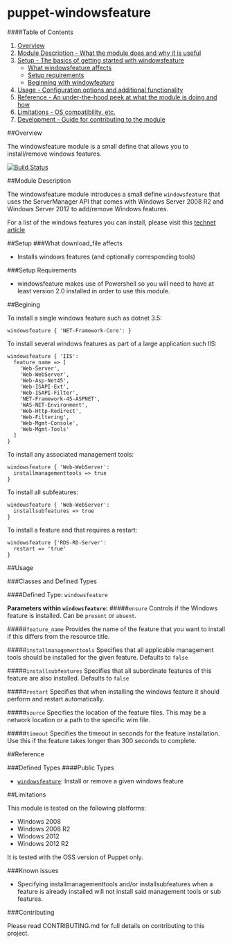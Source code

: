 # puppet-windowsfeature

####Table of Contents

1. [Overview](#overview)
2. [Module Description - What the module does and why it is useful](#module-description)
3. [Setup - The basics of getting started with windowsfeature](#setup)
    * [What windowsfeature affects](#what-windowsfeature-affects)
    * [Setup requirements](#setup-requirements)
    * [Beginning with windowfeature](#beginning-with-windowsfeature)
4. [Usage - Configuration options and additional functionality](#usage)
5. [Reference - An under-the-hood peek at what the module is doing and how](#reference)
5. [Limitations - OS compatibility, etc.](#limitations)
6. [Development - Guide for contributing to the module](#development)

##Overview

The windowsfeature module is a small define that allows you to install/remove windows features.

[![Build Status](https://travis-ci.org/puppet-community/puppet-windowsfeature.png?branch=master)](https://travis-ci.org/puppet-community/puppet-windowsfeature)

##Module Description

The windowsfeature module introduces a small define `windowsfeature` that uses the ServerManager API that comes with Windows Server 2008 R2 and
Windows Server 2012 to add/remove Windows features.

For a list of the windows features you can install, please visit this [technet article](http://technet.microsoft.com/en-us/library/cc732757.aspx)

##Setup
###What download_file affects
* Installs windows features (and optionally corresponding tools)

###Setup Requirements
* windowsfeature makes use of Powershell so you will need to have at least version 2.0 installed in order to use this module.

##Begining

To install a single windows feature such as dotnet 3.5:

    windowsfeature { 'NET-Framework-Core': }

To install several windows features as part of a large application such IIS:

    windowsfeature { 'IIS':
      feature_name => [
        'Web-Server',
        'Web-WebServer',
        'Web-Asp-Net45',
        'Web-ISAPI-Ext',
        'Web-ISAPI-Filter',
        'NET-Framework-45-ASPNET',
        'WAS-NET-Environment',
        'Web-Http-Redirect',
        'Web-Filtering',
        'Web-Mgmt-Console',
        'Web-Mgmt-Tools'
      ]
    }

To install any associated management tools:

    windowsfeature { 'Web-WebServer':
      installmanagementtools => true
    }

To install all subfeatures:

    windowsfeature { 'Web-WebServer':
      installsubfeatures => true
    }

To install a feature and that requires a restart:

    windowsfeature {'RDS-RD-Server':
      restart => 'true'
    }


##Usage

###Classes and Defined Types

####Defined Type: `windowsfeature`

**Parameters within `windowsfeature`:**
#####`ensure`
Controls if the Windows feature is installed. Can be `present` or `absent`.

#####`feature_name`
Provides the name of the feature that you want to install if this differs from the resource title.

#####`installmanagementtools`
Specifies that all applicable management tools should be installed for the given feature. Defaults to `false`

#####`installsubfeatures`
Specifies that all subordinate features of this feature are also installed. Defaults to `false`

#####`restart`
Specifies that when installing the windows feature it should perform and restart automatically.

#####`source`
Specifies the location of the feature files. This may be a network location or a path to the specific wim file.

#####`timeout`
Specifies the timeout in seconds for the feature installation. Use this if the feature takes longer than 300 seconds to complete.

##Reference


###Defined Types
####Public Types
* [`windowsfeature`](#defined-windowsfeature): Install or remove a given windows feature

##Limitations

This module is tested on the following platforms:

* Windows 2008
* Windows 2008 R2
* Windows 2012
* Windows 2012 R2

It is tested with the OSS version of Puppet only.

###Known issues
* Specifying installmanagementtools and/or installsubfeatures when a feature is already installed will not install said management tools or sub features.

###Contributing

Please read CONTRIBUTING.md for full details on contributing to this project.
